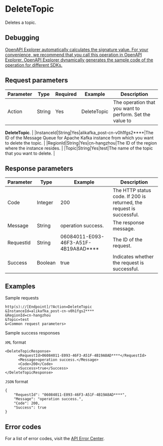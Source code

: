 # DeleteTopic

Deletes a topic.

## Debugging

[OpenAPI Explorer automatically calculates the signature value. For your convenience, we recommend that you call this operation in OpenAPI Explorer. OpenAPI Explorer dynamically generates the sample code of the operation for different SDKs.](https://api.aliyun.com/#product=alikafka&api=DeleteTopic&type=RPC&version=2019-09-16)

## Request parameters

|Parameter|Type|Required|Example|Description|
|---------|----|--------|-------|-----------|
|Action|String|Yes|DeleteTopic|The operation that you want to perform. Set the value to

 **DeleteTopic**. |
|InstanceId|String|Yes|alikafka\_post-cn-v0h1fgs2\*\*\*\*|The ID of the Message Queue for Apache Kafka instance from which you want to delete the topic. |
|RegionId|String|Yes|cn-hangzhou|The ID of the region where the instance resides. |
|Topic|String|Yes|test|The name of the topic that you want to delete. |

## Response parameters

|Parameter|Type|Example|Description|
|---------|----|-------|-----------|
|Code|Integer|200|The HTTP status code. If 200 is returned, the request is successful. |
|Message|String|operation success.|The response message. |
|RequestId|String|06084011-E093-46F3-A51F-4B19A8AD\*\*\*\*|The ID of the request. |
|Success|Boolean|true|Indicates whether the request is successful. |

## Examples

Sample requests

```
http(s)://[Endpoint]/?Action=DeleteTopic
&InstanceId=alikafka_post-cn-v0h1fgs2****
&RegionId=cn-hangzhou
&Topic=test
&<Common request parameters>
```

Sample success responses

`XML` format

```
<DeleteTopicResponse>
      <RequestId>06084011-E093-46F3-A51F-4B19A8AD****</RequestId>
      <Message>operation success.</Message>
      <Code>200</Code>
      <Success>true</Success>
</DeleteTopicResponse>
```

`JSON` format

```
{
    "RequestId": "06084011-E093-46F3-A51F-4B19A8AD****",
    "Message": "operation success.",
    "Code": 200,
    "Success": true
}
```

## Error codes

For a list of error codes, visit the [API Error Center](https://error-center.alibabacloud.com/status/product/alikafka).

